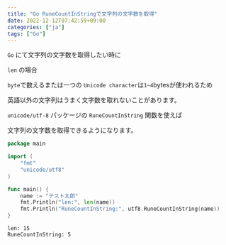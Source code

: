 ```yaml
---
title: "Go RuneCountInStringで文字列の文字数を取得"
date: 2022-12-12T07:42:59+09:00
categories: ["ja"]
tags: ["Go"]
---
```

`Go` にて文字列の文字数を取得したい時に

`len` の場合

`byte`で数えるまたは一つの `Unicode character`は`1~4`bytesが使われるため

英語以外の文字列はうまく文字数を取れないことがあります。

`unicode/utf-8` パッケージの `RuneCountInString` 関数を使えば

文字列の文字数を取得できるようになります。

```go
package main

import (
	"fmt"
	"unicode/utf8"
)

func main() {
	name := "テスト太郎"
	fmt.Println("len:", len(name))
	fmt.Println("RuneCountInString:", utf8.RuneCountInString(name))
}
```

```zsh:output
len: 15
RuneCountInString: 5
```
